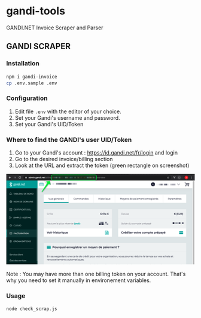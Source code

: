 # gandi-tools
GANDI.NET Invoice Scraper and Parser

## GANDI SCRAPER

### Installation
```bash
npm i gandi-invoice
cp .env.sample .env
```

### Configuration
1. Edit file `.env` with the editor of your choice.
2. Set your Gandi's username and password.
3. Set your Gandi's UID/Token

### Where to find the GANDI's user UID/Token
1. Go to your Gandi's account : https://id.gandi.net/fr/login and login
2. Go to the desired invoice/billing section
3. Look at the URL and extract the token (green rectangle on screenshot)

![UID/Token](./docs/uid_token_image.png)

Note : You may have more than one billing token on your account. That's why you need to set it manually in environement variables.

### Usage
```bash
node check_scrap.js
```

